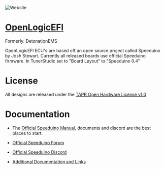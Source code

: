![Website](https://img.shields.io/website?down_color=red&down_message=offline&up_color=green&up_message=online&url=https%3A%2F%2Fwww.detonationems.com%2F)

# [OpenLogicEFI](https://www.openlogicefi.com)
Formerly: DetonationEMS

</div>

OpenLogicEFI ECU's are based off an open source project called Speeduino by Josh Stewart. Currently all released boards use official Speeduino firmware. In TunerStudio set to "Board Layout" to "Speeduino 0.4"

</div>

# License
All designs are released under the [TAPR Open Hardware License v1.0](https://files.tapr.org/OHL/TAPR_Open_Hardware_License_v1.0.txt)

</div>

# Documentation

- The [Official Speeduino Manual](https://wiki.speeduino.com), documents and discord are the best places to start.

- [Official Speeduino Forum](https://speeduino.com/forum)

- [Official Speeduino Discord](https://discord.gg/jcmar3zfSJ)

- [Additional Documentation and Links](https://www.openlogicefi.com/support)

</div>
